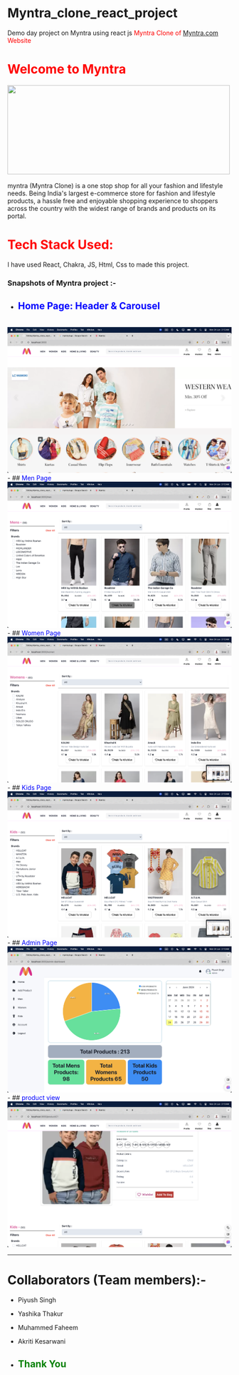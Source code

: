 # Myntra_clone_react_project
Demo day project on Myntra using react js 
 <span style="color:red">Myntra Clone of [Myntra.com](https://www.Myntra.com/) Website </span>

# <span style="color:red"> Welcome to Myntra</span>

<img src='https://images.indianexpress.com/2021/01/myntra.png?w=640' width="500" height='200' justify-content= 'center'>

myntra (Myntra Clone) is a one stop shop for all your fashion and lifestyle needs. Being India's largest e-commerce store for fashion and lifestyle products, a hassle free and enjoyable shopping experience to shoppers across the country with the widest range of brands and products on its portal.

# <span style="color:red"> Tech Stack Used: </span>

I have used React, Chakra, JS, Html, Css to made this project.

### Snapshots of Myntra project :- 

- ## <span style="color:blue"> Home Page: Header & Carousel </span>
<br />
<img src="https://github.com/faheemmuhammed1133/Myntra_clone_react_project/blob/main/carousal.png?raw=true"/>
- ## <span style="color:blue"> Men Page </span>
<br />
<img src="https://github.com/faheemmuhammed1133/Myntra_clone_react_project/blob/main/men.png?raw=true"/>
- ## <span style="color:blue"> Women Page </span>
<br />
<img src="https://github.com/faheemmuhammed1133/Myntra_clone_react_project/blob/main/women.png?raw=true"/>
- ## <span style="color:blue"> Kids Page </span>
<br />
<img src="https://github.com/faheemmuhammed1133/Myntra_clone_react_project/blob/main/kids.png?raw=true"/>
- ## <span style="color:blue"> Admin Page </span>
<br />
<img src="https://github.com/faheemmuhammed1133/Myntra_clone_react_project/blob/main/adminDashboard.png?raw=true"/>
- ## <span style="color:blue"> product view</span>
<br/>
<img src="https://github.com/faheemmuhammed1133/Myntra_clone_react_project/blob/main/product_view.png?raw=true"/>
<hr>

# Collaborators (Team members):-
- Piyush Singh
- Yashika Thakur
- Muhammed Faheem 
- Akriti Kesarwani

- ## <span style="color:green"> Thank You </span>
